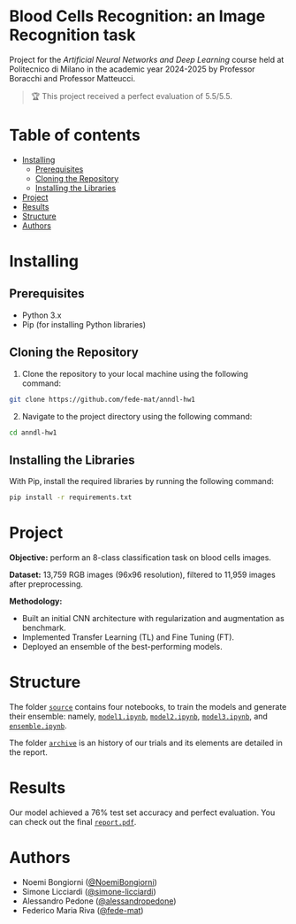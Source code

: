 <!-- omit form toc -->
# Blood Cells Recognition: an Image Recognition task

Project for the _Artificial Neural Networks and Deep Learning_ course held at Politecnico di Milano in the academic year 2024-2025 by Professor Boracchi and Professor Matteucci.

> 🏆 This project received a perfect evaluation of 5.5/5.5. 

<!-- omit from toc -->
# Table of contents

- [Installing](#installing)
  - [Prerequisites](#prerequisites)
  - [Cloning the Repository](#cloning-the-repository)
  - [Installing the Libraries](#installing-the-libraries)
- [Project](#project)
- [Results](#results)
- [Structure](#structure)
- [Authors](#authors)

# Installing

## Prerequisites

- Python 3.x
- Pip (for installing Python libraries)

## Cloning the Repository

1. Clone the repository to your local machine using the following command:
```bash
git clone https://github.com/fede-mat/anndl-hw1
```

2. Navigate to the project directory using the following command:
```bash
cd anndl-hw1
```

## Installing the Libraries

With Pip, install the required libraries by running the following command:
```bash
pip install -r requirements.txt
```

# Project

**Objective:** perform an 8-class classification task on blood cells images.

**Dataset:** 13,759 RGB images (96x96 resolution), filtered to 11,959 images after preprocessing.

**Methodology:** 
  - Built an initial CNN architecture with regularization and augmentation as benchmark.
  - Implemented Transfer Learning (TL) and Fine Tuning (FT).
  - Deployed an ensemble of the best-performing models.

# Structure

The folder [`source`](./source/) contains four notebooks, to train the models and generate their ensemble: namely, [`model1.ipynb`](./source/model1.ipynb), [`model2.ipynb`](./source/model2.ipynb), [`model3.ipynb`](./source/model3.ipynb), and [`ensemble.ipynb`](./source/ensemble.ipynb).

The folder [`archive`](./archive/) is an history of our trials and its elements are detailed in the report.

# Results

Our model achieved a 76% test set accuracy and perfect evaluation.
You can check out the final [`report.pdf`](./report/report.pdf). 

# Authors

- Noemi Bongiorni ([@NoemiBongiorni](https://github.com/NoemiBongiorni))
- Simone Licciardi ([@simone-licciardi](https://github.com/simone-licciardi))
- Alessandro Pedone ([@alessandropedone](https://github.com/alessandropedone))
- Federico Maria Riva ([@fede-mat](https://https://github.com/fede-mat))